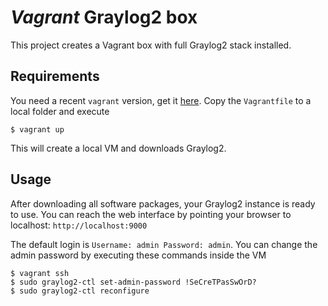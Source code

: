 *Vagrant* Graylog2 box
==================================
This project creates a Vagrant box with full Graylog2 stack installed.

Requirements
------------
You need a recent `vagrant` version, get it [here](https://www.vagrantup.com/downloads.html).
Copy the `Vagrantfile` to a local folder and execute

```shell
$ vagrant up
```

This will create a local VM and downloads Graylog2.

Usage
-----
After downloading all software packages, your Graylog2 instance is ready to use.
You can reach the web interface by pointing your browser to localhost: `http://localhost:9000`

The default login is `Username: admin Password: admin`. You can change the admin password by executing
these commands inside the VM

```shell
$ vagrant ssh
$ sudo graylog2-ctl set-admin-password !SeCreTPasSwOrD?
$ sudo graylog2-ctl reconfigure
```
